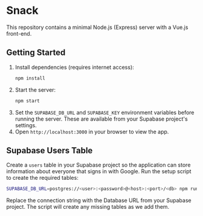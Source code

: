 # Snack

This repository contains a minimal Node.js (Express) server with a Vue.js front-end.

## Getting Started

1. Install dependencies (requires internet access):
   ```sh
   npm install
   ```
2. Start the server:
   ```sh
   npm start
   ```
3. Set the `SUPABASE_DB_URL` and `SUPABASE_KEY` environment variables before running
   the server. These are available from your Supabase project's settings.
4. Open `http://localhost:3000` in your browser to view the app.

## Supabase Users Table

Create a `users` table in your Supabase project so the application can store
information about everyone that signs in with Google. Run the setup script to
create the required tables:

```sh
SUPABASE_DB_URL=postgres://<user>:<password>@<host>:<port>/<db> npm run setup-db
```

Replace the connection string with the Database URL from your Supabase project.
The script will create any missing tables as we add them.
